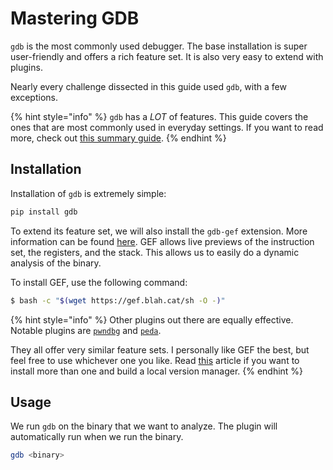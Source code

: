 # Mastering GDB

`gdb` is the most commonly used debugger. The base installation is super user-friendly and offers a rich feature set. It is also very easy to extend with plugins.

Nearly every challenge dissected in this guide used `gdb`, with a few exceptions.

{% hint style="info" %}
`gdb` has a _LOT_ of features. This guide covers the ones that are most commonly used in everyday settings. If you want to read more, check out [this summary guide](https://gist.github.com/integeruser/0c436a64e087b1c43b278761434cbbfa).
{% endhint %}

## Installation

Installation of `gdb` is extremely simple:

```bash
pip install gdb
```

To extend its feature set, we will also install the `gdb-gef` extension. More information can be found [here](https://github.com/hugsy/gef). GEF allows live previews of the instruction set, the registers, and the stack. This allows us to easily do a dynamic analysis of the binary.

To install GEF, use the following command:

```bash
$ bash -c "$(wget https://gef.blah.cat/sh -O -)"
```

{% hint style="info" %}
Other plugins out there are equally effective. Notable plugins are [`pwndbg`](https://github.com/pwndbg/pwndbg) and [`peda`](https://github.com/longld/peda).

They all offer very similar feature sets. I personally like GEF the best, but feel free to use whichever one you like. Read [this](https://infosecwriteups.com/pwndbg-gef-peda-one-for-all-and-all-for-one-714d71bf36b8) article if you want to install more than one and build a local version manager.
{% endhint %}

## Usage

We run `gdb` on the binary that we want to analyze. The plugin will automatically run when we run the binary.

```bash
gdb <binary>
```
